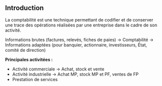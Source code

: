 ## Introduction

La comptabilité est une technique permettant de codifier et de conserver une trace des opérations réalisées par une entreprise dans le cadre de son activité.

Informations brutes (factures, relevés, fiches de paies) -> Comptabilité -> Informations adaptées (pour banquier, actionnaire, investisseurs, État, comité de direction)

__Principales activitées :__
- Activité commerciale -> Achat, stock et vente
- Activité industrielle -> Achat MP, stock MP et PF, ventes de FP
- Prestation de services



